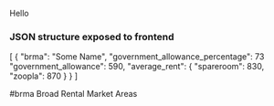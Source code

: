 Hello

### JSON structure exposed to frontend

[
  {
    "brma": "Some Name",
    "government_allowance_percentage": 73
    "government_allowance": 590,
    "average_rent": {
      "spareroom": 830,
      "zoopla": 870
    }
  }
]

#brma
Broad Rental Market Areas
